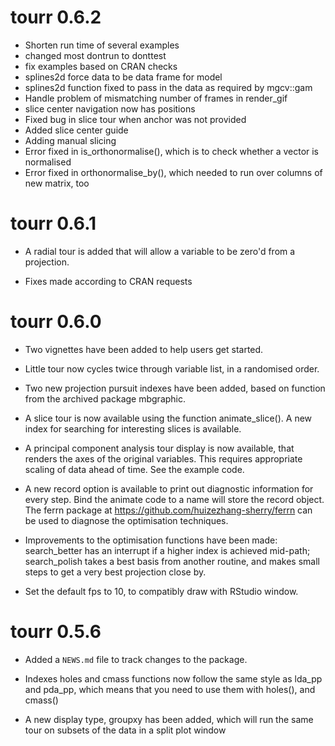 # tourr 0.6.2

* Shorten run time of several examples
* changed most dontrun to donttest
* fix examples based on CRAN checks
* splines2d force data to be data frame for model
* splines2d function fixed to pass in the data as required by mgcv::gam
* Handle problem of mismatching number of frames in render_gif
* slice center navigation now has positions
* Fixed bug in slice tour when anchor was not provided
* Added slice center guide
* Adding manual slicing
* Error fixed in is_orthonormalise(), which is to check whether a vector is normalised 
* Error fixed in orthonormalise_by(), which needed to run over columns of new matrix, too

# tourr 0.6.1

* A radial tour is added that will allow a variable to be zero'd from a projection.

* Fixes made according to CRAN requests

# tourr 0.6.0

* Two vignettes have been added to help users get started.

* Little tour now cycles twice through variable list, in a randomised order.

* Two new projection pursuit indexes have been added, based on function from the archived package mbgraphic.

* A slice tour is now available using the function animate_slice(). A new index for searching for interesting slices is available.

* A principal component analysis tour display is now available, that renders the axes of the original variables. This requires appropriate scaling of data ahead of time. See the example code.

* A new record option is available to print out diagnostic information for every step. Bind the animate code to a name will store the record object. The ferrn package at https://github.com/huizezhang-sherry/ferrn can be used to diagnose the optimisation techniques.

* Improvements to the optimisation functions have been made: search_better has an interrupt if a higher index is achieved mid-path; search_polish takes a best basis from another routine, and makes small steps to get a very best projection close by.

* Set the default fps to 10, to compatibly draw with RStudio window.

# tourr 0.5.6

* Added a `NEWS.md` file to track changes to the package.

* Indexes holes and cmass functions now follow the same style as lda_pp and pda_pp, which means that you need to use them with holes(), and cmass()

* A new display type, groupxy has been added, which will run the same tour on subsets of the data in a split plot window



